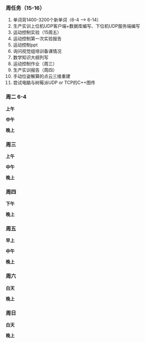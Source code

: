 ### 周任务（15-16）
1. 单词背1400-3200个新单词（6-4 —> 6-14）
2. 生产实训上位机UDP客户端+数据库编写、下位机UDP服务端编写
3. 运动控制实验（15周五）
4. 运动控制第一次实验报告
5. 运动控制ppt
6. 询问视觉组培训备课情况
7. 数学知识大纲列写
8. 运动控制作业（周三）
9. 生产实训报告（周四）
8. 手动位姿解算的点云三维重建
9. 尝试电脑与树莓派UDP or TCP的C++图传

### 周二 6-4

**上午**



**中午**



**晚上**




### 周三

**上午**



**中午**



**晚上**



### 周四

**下午**



**晚上**



### 周五

**早上**



**中午**



**晚上**



### 周六

**白天**



**晚上**



### 周日

**白天**



**晚上**
